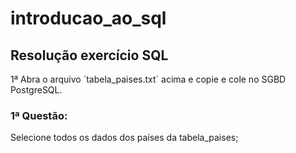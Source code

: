 # introducao_ao_sql
<h2>Resolução exercício SQL</h2>
1ª Abra o arquivo ´tabela_paises.txt´ acima e copie e cole no SGBD PostgreSQL.
<br>
<h3>1ª Questão:</h3>
<p>Selecione todos os dados dos países da tabela_paises;</p>
